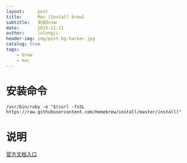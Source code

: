 ```yaml
---
layout:     post
title:      Mac [Install brew]
subtitle:   安装brew
date:       2015-11-11
author:     lulongji
header-img: img/post-bg-hacker.jpg
catalog: true
tags:
    - brew
    - mac
---
```



# 安装命令

    /usr/bin/ruby -e "$(curl -fsSL https://raw.githubusercontent.com/Homebrew/install/master/install)"

# 说明
[官方文档入口](https://brew.sh/index_zh-tw.html)